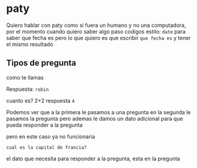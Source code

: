 # paty

Quiero hablar con paty como si fuera un humano y no una computadora, por el momento cuando quiero saber algo paso codigos 
estilo: ```date``` para saber que fecha es pero lo que quiero es que escribir ```que fecha es``` y tener el mismo resultado



## Tipos de pregunta

como te llamas

Respuesta:
	```robin```

cuanto es? 2+2
respuesta
	```4```

Podemos ver que a la primera le pasamos a una pregunta en la segunda le pasamos la pregunta pero ademas le damos un dato adicional para que pueda responder a la pregunta

pero en este caso ya no funcionaria

```cual es la capital de francia?```

el dato que necesita para responder a la pregunta, esta en la pregunta


